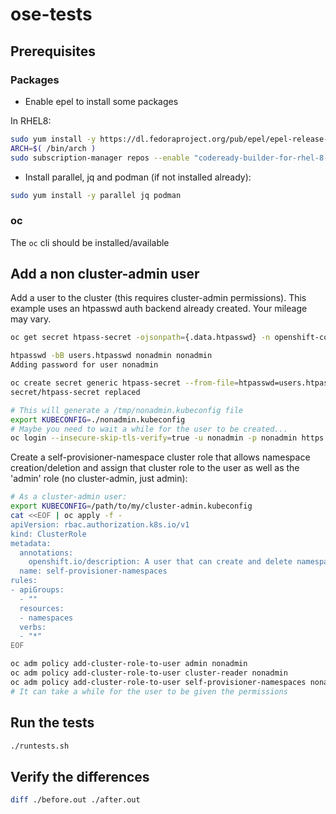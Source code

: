 # ose-tests

## Prerequisites

### Packages

* Enable epel to install some packages

In RHEL8:

```bash
sudo yum install -y https://dl.fedoraproject.org/pub/epel/epel-release-latest-8.noarch.rpm
ARCH=$( /bin/arch )
sudo subscription-manager repos --enable "codeready-builder-for-rhel-8-${ARCH}-rpms"
```

* Install parallel, jq and podman (if not installed already):

```bash
sudo yum install -y parallel jq podman
```

### oc

The `oc` cli should be installed/available

## Add a non cluster-admin user

Add a user to the cluster (this requires cluster-admin permissions). This example uses an htpasswd auth backend already created. Your mileage may vary.

```bash
oc get secret htpass-secret -ojsonpath={.data.htpasswd} -n openshift-config | base64 -d > users.htpasswd

htpasswd -bB users.htpasswd nonadmin nonadmin
Adding password for user nonadmin

oc create secret generic htpass-secret --from-file=htpasswd=users.htpasswd --dry-run -o yaml -n openshift-config | oc replace -f -
secret/htpass-secret replaced

# This will generate a /tmp/nonadmin.kubeconfig file
export KUBECONFIG=./nonadmin.kubeconfig
# Maybe you need to wait a while for the user to be created...
oc login --insecure-skip-tls-verify=true -u nonadmin -p nonadmin https://api.example.com:6443
```

Create a self-provisioner-namespace cluster role that allows namespace creation/deletion and assign that cluster role to the user as well as the 'admin' role (no cluster-admin, just admin):

```bash
# As a cluster-admin user:
export KUBECONFIG=/path/to/my/cluster-admin.kubeconfig
cat <<EOF | oc apply -f -
apiVersion: rbac.authorization.k8s.io/v1
kind: ClusterRole
metadata:
  annotations:
    openshift.io/description: A user that can create and delete namespaces
  name: self-provisioner-namespaces
rules:
- apiGroups:
  - ""
  resources:
  - namespaces
  verbs:
  - "*"
EOF

oc adm policy add-cluster-role-to-user admin nonadmin
oc adm policy add-cluster-role-to-user cluster-reader nonadmin
oc adm policy add-cluster-role-to-user self-provisioner-namespaces nonadmin
# It can take a while for the user to be given the permissions
```

## Run the tests

```bash
./runtests.sh
```

## Verify the differences

```bash
diff ./before.out ./after.out
```
